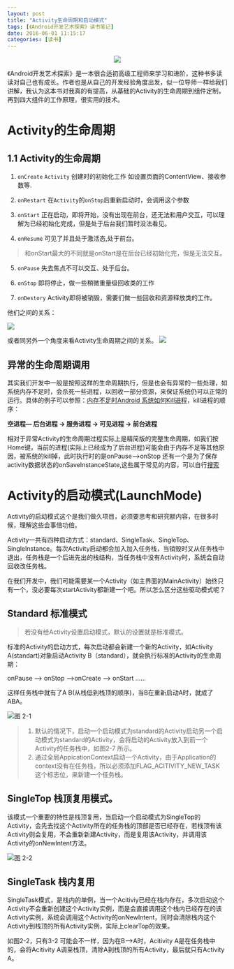 ```yaml
---
layout: post
title: "Activity生命周期和启动模式"
tags: [《Android开发艺术探索》读书笔记]
date: 2016-06-01 11:15:17
categories: [读书]
---
```


<div align="center">
<img src="http://7xj9f0.com1.z0.glb.clouddn.com/android-book.png" align="middle"/>
</div>




《Android开发艺术探索》是一本很合适初高级工程师来学习和进阶，这种书多读读对自己也有成长。作者也是从自己的开发经验角度出发，似一位导师一样给我们讲解，我认为这本书对我真的有提高，从基础的Activity的生命周期到组件定制，再到四大组件的工作原理，很实用的技术。


<!-- more -->

# Activity的生命周期

## 1.1 Activity的生命周期

1. `onCreate` `Activity` 创建时的初始化工作 如设置页面的ContentView、接收参数等.

2. `onRestart` 在`Activity`的`onStop`后重新启动时，会调用这个参数

3. `onStart`  正在启动，即将开始，没有出现在前台，还无法和用户交互，可以理解为已经初始化完成，但是处于后台我们暂时没法看见。

4. `onResume`  可见了并且处于激活态,处于前台。

 >和onStart最大的不同就是onStart是在后台已经初始化完，但是无法交互。

5. `onPause`  失去焦点不可以交互、处于后台。

6. `onStop` 即将停止，做一些稍微重量级回收类的工作

7. `onDestory` Activity即将被销毁，需要们做一些回收和资源释放类的工作。



他们之间的关系：

![](http://p.blog.csdn.net/images/p_blog_csdn_net/hpoi/EntryImages/20091003/347621596238419942633901667161718750.jpg)

或者同另外一个角度来看Activity生命周期之间的关系。
![](http://7xj9f0.com1.z0.glb.clouddn.com/activity_life.png)

## 异常的生命周期调用

其实我们开发中一般是按照这样的生命周期执行，但是也会有异常的一些处理，如系统内存不足时，会杀死一些进程，以回收一部分资源，来保证系统仍可以正常的运行。具体的例子可以参照：[内存不足时Android 系统如何Kill进程](http://itindex.net/detail/50832-%E5%86%85%E5%AD%98-android-%E7%B3%BB%E7%BB%9F)，kill进程的顺序：

**空进程— 后台进程 -> 服务进程 -> 可见进程 -> 前台进程**

相对于异常Activity的生命周期过程实际上是精简版的完整生命周期，如我们按Home键，当前的进程(实际上已经成为了后台进程)可能会由于内存不足等其他原因，被系统的kill掉，此时执行时的是onPause-->onStop 还有一个是为了保存activity数据状态的onSaveInstanceState,这些属于常见的内容，可以自行[搜索](http://google.com)


# Activity的启动模式(LaunchMode)

Activity的启动模式这个是我们做久项目，必须要思考和研究额内容，在很多时候，理解这些会事倍功倍。

Activity一共有四种启动方式：standard、SingleTask、SingleTop、SingleInstance。每次Activity启动都会加入加入任务栈，当销毁时又从任务栈中退出，任务栈是一个后进先出的栈结构，当任务栈中没有Activity时，系统会自动回收改任务栈。

在我们开发中，我们可能需要某一个Activity（如主界面的MainActivity）始终只有一个，没必要每次startActivity都新建一个吧。所以怎么区分这些驱动模式呢？

## Standard 标准模式
>若没有给Activity设置启动模式，默认的设置就是标准模式。

标准的Activity的启动方式，每次启动都会新建一个新的Activity，如Activity A(standart)对象启动Activity B（standard），就会执行标准的Activity的生命周期：

 onPause --> onStop -->onCreate --> onStart ……
 

这样任务栈中就有了A B(从栈低到栈顶的顺序)，当B在重新启动A时，就成了ABA。

![图 2-1](http://7xj9f0.com1.z0.glb.clouddn.com/launchmode1.png)


> 1. 默认的情况下，启动一个启动模式为standard的Activity启动另一个启动模式为standard的Activity，会将启动的Activity放入到前一个Activity的任务栈中，如图2-7 所示。
> 2. 通过全局AppicationContext启动一个Activity，由于Application的context没有在任务栈，所以必须添加FLAG_ACITIVITY_NEW_TASK 这个标志位，来新建一个任务栈。


## SingleTop 栈顶复用模式。

该模式一个重要的特性是栈顶复用，当启动一个启动模式为SingleTop的Activity，会先去找这个Activity所在的任务栈的顶部是否已经存在，若栈顶有该Activity则会复用，不会重新新建Activity，而是复用该Activity，并调用该Activity的onNewIntent方法。


![图 2-2](http://7xj9f0.com1.z0.glb.clouddn.com/launchmode_singleTop.png)

## SingleTask 栈内复用

SingleTask模式，是栈内的单例，当一个Acitiviy已经在栈内存在，多次启动这个Activity不会重新创建这个Activity实例，而是会直接调用这个栈内已经存在的该Activity实例，系统会调用这个Activity的onNewIntent，同时会清除栈内这个Activity到栈顶的所有Activity实例，实际上clearTop的效果。

如图2-2，只有3-2 可能会不一样，因为在B-->A时，Acitivity A是在任务栈中的，会将Acitivity A调至栈顶，清除A到栈顶的所有Activity，最后就只有Activity A。






